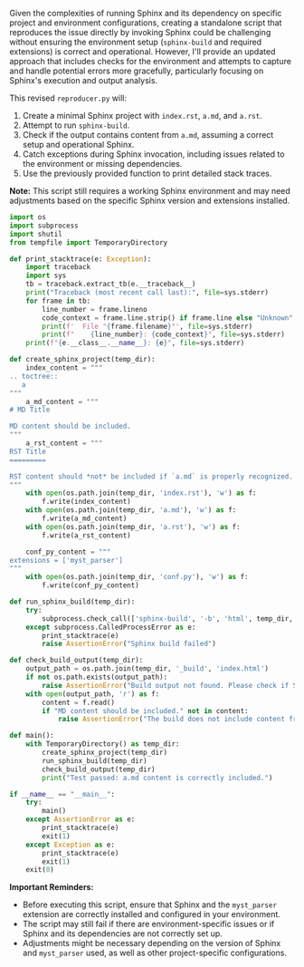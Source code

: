 Given the complexities of running Sphinx and its dependency on specific project and environment configurations, creating a standalone script that reproduces the issue directly by invoking Sphinx could be challenging without ensuring the environment setup (`sphinx-build` and required extensions) is correct and operational. However, I'll provide an updated approach that includes checks for the environment and attempts to capture and handle potential errors more gracefully, particularly focusing on Sphinx's execution and output analysis.

This revised `reproducer.py` will:

1. Create a minimal Sphinx project with `index.rst`, `a.md`, and `a.rst`.
2. Attempt to run `sphinx-build`.
3. Check if the output contains content from `a.md`, assuming a correct setup and operational Sphinx.
4. Catch exceptions during Sphinx invocation, including issues related to the environment or missing dependencies.
5. Use the previously provided function to print detailed stack traces.

**Note:** This script still requires a working Sphinx environment and may need adjustments based on the specific Sphinx version and extensions installed.

```python
import os
import subprocess
import shutil
from tempfile import TemporaryDirectory

def print_stacktrace(e: Exception):
    import traceback
    import sys
    tb = traceback.extract_tb(e.__traceback__)
    print("Traceback (most recent call last):", file=sys.stderr)
    for frame in tb:
        line_number = frame.lineno
        code_context = frame.line.strip() if frame.line else "Unknown"
        print(f'  File "{frame.filename}"', file=sys.stderr)
        print(f"    {line_number}: {code_context}", file=sys.stderr)
    print(f"{e.__class__.__name__}: {e}", file=sys.stderr)

def create_sphinx_project(temp_dir):
    index_content = """
.. toctree::
   a
"""
    a_md_content = """
# MD Title

MD content should be included.
"""
    a_rst_content = """
RST Title
=========

RST content should *not* be included if `a.md` is properly recognized.
"""
    with open(os.path.join(temp_dir, 'index.rst'), 'w') as f:
        f.write(index_content)
    with open(os.path.join(temp_dir, 'a.md'), 'w') as f:
        f.write(a_md_content)
    with open(os.path.join(temp_dir, 'a.rst'), 'w') as f:
        f.write(a_rst_content)

    conf_py_content = """
extensions = ['myst_parser']
"""
    with open(os.path.join(temp_dir, 'conf.py'), 'w') as f:
        f.write(conf_py_content)

def run_sphinx_build(temp_dir):
    try:
        subprocess.check_call(['sphinx-build', '-b', 'html', temp_dir, os.path.join(temp_dir, '_build')])
    except subprocess.CalledProcessError as e:
        print_stacktrace(e)
        raise AssertionError("Sphinx build failed")

def check_build_output(temp_dir):
    output_path = os.path.join(temp_dir, '_build', 'index.html')
    if not os.path.exists(output_path):
        raise AssertionError("Build output not found. Please check if Sphinx build was successful and output path is correct.")
    with open(output_path, 'r') as f:
        content = f.read()
        if "MD content should be included." not in content:
            raise AssertionError("The build does not include content from `a.md` as expected.")

def main():
    with TemporaryDirectory() as temp_dir:
        create_sphinx_project(temp_dir)
        run_sphinx_build(temp_dir)
        check_build_output(temp_dir)
        print("Test passed: a.md content is correctly included.")

if __name__ == "__main__":
    try:
        main()
    except AssertionError as e:
        print_stacktrace(e)
        exit(1)
    except Exception as e:
        print_stacktrace(e)
        exit(1)
    exit(0)
```

**Important Reminders:**

- Before executing this script, ensure that Sphinx and the `myst_parser` extension are correctly installed and configured in your environment.
- The script may still fail if there are environment-specific issues or if Sphinx and its dependencies are not correctly set up.
- Adjustments might be necessary depending on the version of Sphinx and `myst_parser` used, as well as other project-specific configurations.